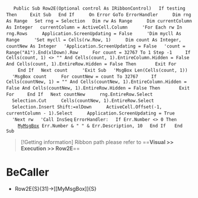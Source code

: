 &nbsp;&nbsp;&nbsp;&nbsp;
`Public Sub Row2E(Optional control As IRibbonControl)`
&nbsp;&nbsp;&nbsp;&nbsp;`If testing Then`
&nbsp;&nbsp;&nbsp;&nbsp;&nbsp;&nbsp;&nbsp;&nbsp;`Exit Sub`
&nbsp;&nbsp;&nbsp;&nbsp;`End If`
&nbsp;&nbsp;&nbsp;&nbsp;
&nbsp;&nbsp;&nbsp;&nbsp;`On Error GoTo ErrorHandler`
&nbsp;&nbsp;&nbsp;&nbsp;
&nbsp;&nbsp;&nbsp;&nbsp;`Dim rng As Range`
&nbsp;&nbsp;&nbsp;&nbsp;`Set rng = Selection`
&nbsp;&nbsp;&nbsp;&nbsp;`Dim rw As Range`
&nbsp;&nbsp;&nbsp;&nbsp;
&nbsp;&nbsp;&nbsp;&nbsp;`Dim currentColumn As Integer`
&nbsp;&nbsp;&nbsp;&nbsp;`currentColumn = ActiveCell.Column`
&nbsp;&nbsp;&nbsp;&nbsp;
&nbsp;&nbsp;&nbsp;&nbsp;`'For Each rw In rng.Rows`
&nbsp;&nbsp;&nbsp;&nbsp;
&nbsp;&nbsp;&nbsp;&nbsp;`Application.ScreenUpdating = False`
&nbsp;&nbsp;&nbsp;&nbsp;
&nbsp;&nbsp;&nbsp;&nbsp;`'Dim mycll As Range`
&nbsp;&nbsp;&nbsp;&nbsp;
&nbsp;&nbsp;&nbsp;&nbsp;`'Set mycll = Cells(rw.Row, 1)`
&nbsp;&nbsp;&nbsp;&nbsp;
&nbsp;&nbsp;&nbsp;&nbsp;`Dim count As Integer, countNew As Integer`
&nbsp;&nbsp;&nbsp;&nbsp;`'Application.ScreenUpdating = False`
&nbsp;&nbsp;&nbsp;&nbsp;`'count = Range("A1").End(xlDown).Row`
&nbsp;&nbsp;&nbsp;&nbsp;
&nbsp;&nbsp;&nbsp;&nbsp;`For count = 32767 To 1 Step -1`
&nbsp;&nbsp;&nbsp;&nbsp;&nbsp;&nbsp;&nbsp;&nbsp;`If Cells(count, 1) <> "" And Cells(count, 1).EntireColumn.Hidden = False And Cells(count, 1).EntireRow.Hidden = False Then`
&nbsp;&nbsp;&nbsp;&nbsp;&nbsp;&nbsp;&nbsp;&nbsp;&nbsp;&nbsp;&nbsp;&nbsp;`Exit For`
&nbsp;&nbsp;&nbsp;&nbsp;&nbsp;&nbsp;&nbsp;&nbsp;`End If`
&nbsp;&nbsp;&nbsp;&nbsp;`Next count`
&nbsp;&nbsp;&nbsp;&nbsp;
&nbsp;&nbsp;&nbsp;&nbsp;`'Exit Sub`
&nbsp;&nbsp;&nbsp;&nbsp;`'MsgBox Len(Cells(count, 1))`
&nbsp;&nbsp;&nbsp;&nbsp;`'MsgBox count`
&nbsp;&nbsp;&nbsp;&nbsp;
&nbsp;&nbsp;&nbsp;&nbsp;`For countNew = count To 32767`
&nbsp;&nbsp;&nbsp;&nbsp;&nbsp;&nbsp;&nbsp;&nbsp;`If Cells(countNew, 1) = "" And Cells(countNew, 1).EntireColumn.Hidden = False And Cells(countNew, 1).EntireRow.Hidden = False Then`
&nbsp;&nbsp;&nbsp;&nbsp;&nbsp;&nbsp;&nbsp;&nbsp;&nbsp;&nbsp;&nbsp;&nbsp;`Exit For`
&nbsp;&nbsp;&nbsp;&nbsp;&nbsp;&nbsp;&nbsp;&nbsp;`End If`
&nbsp;&nbsp;&nbsp;&nbsp;`Next countNew`
&nbsp;&nbsp;&nbsp;&nbsp;
&nbsp;&nbsp;&nbsp;&nbsp;`rng.EntireRow.Select`
&nbsp;&nbsp;&nbsp;&nbsp;
&nbsp;&nbsp;&nbsp;&nbsp;`Selection.Cut`
&nbsp;&nbsp;&nbsp;&nbsp;
&nbsp;&nbsp;&nbsp;&nbsp;`Cells(countNew, 1).EntireRow.Select`
&nbsp;&nbsp;&nbsp;&nbsp;
&nbsp;&nbsp;&nbsp;&nbsp;`Selection.Insert Shift:=xlDown`
&nbsp;&nbsp;&nbsp;&nbsp;
&nbsp;&nbsp;&nbsp;&nbsp;`ActiveCell.Offset(-1, currentColumn - 1).Select`
&nbsp;&nbsp;&nbsp;&nbsp;
&nbsp;&nbsp;&nbsp;&nbsp;`Application.ScreenUpdating = True`
&nbsp;&nbsp;&nbsp;&nbsp;
&nbsp;&nbsp;&nbsp;&nbsp;`'Next rw`
&nbsp;&nbsp;&nbsp;&nbsp;`'Call InsSeq`
`ErrorHandler:`
&nbsp;&nbsp;&nbsp;&nbsp;`If Err.Number <> 0 Then`
&nbsp;&nbsp;&nbsp;&nbsp;&nbsp;&nbsp;&nbsp;&nbsp;[`MyMsgBox`](MyMsgBox)` Err.Number & " " & Err.Description, 10`
&nbsp;&nbsp;&nbsp;&nbsp;`End If`
&nbsp;&nbsp;&nbsp;&nbsp;
`End Sub`


> [!Getting information]
> Ribbon path please refer to ==**Visual >> Execution >> Row2E**==


# BeCaller
- Row2E{S}(31)->[[MyMsgBox]]{S}

